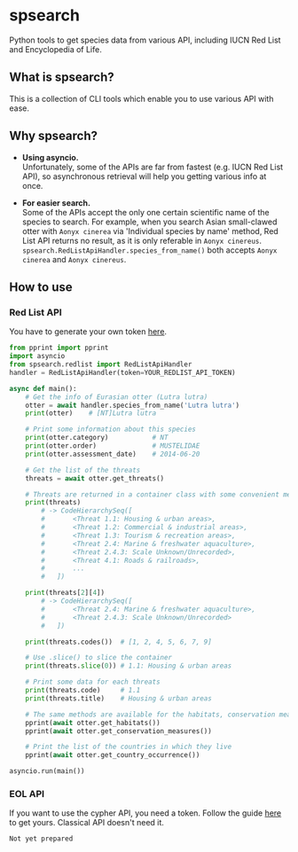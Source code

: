 # spsearch
Python tools to get species data from various API, including IUCN Red List and Encyclopedia of Life.


## What is spsearch?
This is a collection of CLI tools which enable you to use various API with ease.


## Why spsearch?
- **Using asyncio.**  
Unfortunately, some of the APIs are far from fastest (e.g. IUCN Red List API), so asynchronous retrieval will help you getting various info at once.


- **For easier search.**  
Some of the APIs accept the only one certain scientific name of the species to search.
For example, when you search Asian small-clawed otter with `Aonyx cinerea` via 'Individual species by name' method,
Red List API returns no result, as it is only referable in `Aonyx cinereus`.
`spsearch.RedListApiHandler.species_from_name()` both accepts `Aonyx cinerea` and `Aonyx cinereus`.


## How to use
### Red List API
You have to generate your own token [here](http://apiv3.iucnredlist.org/api/v3/token).
```python
from pprint import pprint
import asyncio
from spsearch.redlist import RedListApiHandler
handler = RedListApiHandler(token=YOUR_REDLIST_API_TOKEN)

async def main():
    # Get the info of Eurasian otter (Lutra lutra)
    otter = await handler.species_from_name('Lutra lutra')
    print(otter)    # [NT]Lutra lutra

    # Print some information about this species
    print(otter.category)           # NT
    print(otter.order)              # MUSTELIDAE
    print(otter.assessment_date)    # 2014-06-20

    # Get the list of the threats
    threats = await otter.get_threats()

    # Threats are returned in a container class with some convenient method
    print(threats)
        # -> CodeHierarchySeq([
        #       <Threat 1.1: Housing & urban areas>,
        #       <Threat 1.2: Commercial & industrial areas>,
        #       <Threat 1.3: Tourism & recreation areas>,
        #       <Threat 2.4: Marine & freshwater aquaculture>,
        #       <Threat 2.4.3: Scale Unknown/Unrecorded>,
        #       <Threat 4.1: Roads & railroads>,
        #       ...
        #   ])

    print(threats[2][4])
        # -> CodeHierarchySeq([
        #       <Threat 2.4: Marine & freshwater aquaculture>,
        #       <Threat 2.4.3: Scale Unknown/Unrecorded>
        #   ])

    print(threats.codes())  # [1, 2, 4, 5, 6, 7, 9]

    # Use .slice() to slice the container
    print(threats.slice(0)) # 1.1: Housing & urban areas

    # Print some data for each threats
    print(threats.code)     # 1.1
    print(threats.title)    # Housing & urban areas

    # The same methods are available for the habitats, conservation measures
    pprint(await otter.get_habitats())
    pprint(await otter.get_conservation_measures())

    # Print the list of the countries in which they live
    pprint(await otter.get_country_occurrence())

asyncio.run(main())
```

### EOL API
If you want to use the cypher API, you need a token.
Follow the guide [here](https://github.com/EOL/eol_website/blob/master/doc/api.md) to get yours.
Classical API doesn't need it.
```
Not yet prepared
```
